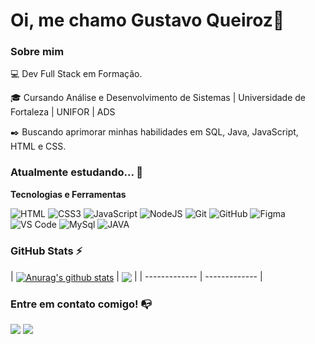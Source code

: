 
# Oi, me chamo Gustavo Queiroz👋

### Sobre mim

💻 Dev Full Stack em Formação.

<!-- Isso é um comentário, não irá aparecer no seu perfil
(Abaixo você seleciona o curso que você está fazendo no momento) -->

🎓 Cursando Análise e Desenvolvimento de Sistemas | Universidade de Fortaleza | UNIFOR | ADS

✒️ Buscando aprimorar minhas habilidades em SQL, Java, JavaScript, HTML e CSS.

### Atualmente estudando... 🔧

**Tecnologias e Ferramentas**

<!-- (Aqui você pode adicionar tecnologias que aprendeu no curso, já listamos algumas delas, e outras que já domina)) -->
![HTML](https://img.shields.io/badge/html-%23E34F26.svg?style=for-the-badge&logo=html&logoColor=white)
![CSS3](https://img.shields.io/badge/css3-%231572B6.svg?style=for-the-badge&logo=css3&logoColor=white)
![JavaScript](https://img.shields.io/badge/javascript-%23323330.svg?style=for-the-badge&logo=javascript&logoColor=%23F7DF1E)
![NodeJS](https://img.shields.io/badge/node.js-6DA55F?style=for-the-badge&logo=node.js&logoColor=white)
![Git](https://img.shields.io/badge/git-%23F05033.svg?style=for-the-badge&logo=git&logoColor=white)
![GitHub](https://img.shields.io/badge/github-%23121011.svg?style=for-the-badge&logo=github&logoColor=white)
![Figma](https://img.shields.io/badge/figma-%23F24E1E.svg?style=for-the-badge&logo=figma&logoColor=white)
![VS Code](https://img.shields.io/badge/VS%20Code-0078d7.svg?style=for-the-badge&logo=visual-studio-code&logoColor=white)
![MySql](https://img.shields.io/badge/MySQL-4479A1?style=for-the-badge&logo=mysql&logoColor=white)
![JAVA](https://img.shields.io/badge/Java-ED8B00?style=for-the-badge&logo=openjdk&logoColor=white)

<!-- (Já colocar tecnologias do On Demand que aprende no curso)) -->

### GitHub Stats ⚡
| <a href="https://github.com/anuraghazra/github-readme-stats"><img align="center" 
src="https://github-readme-stats.vercel.app/api?username=GustavoQ-Mateus&show_icons=true&include_all_commits=true&theme=buefy&hide_border=true" alt="Anurag's github stats" /></a> 
| <a href="https://github.com/anuraghazra/github-readme-stats"><img align="center" 
src="https://github-readme-stats.vercel.app/api/top-langs/?username=GustavoQ-Mateus&layout=compact&theme=buefy&hide_border=true" /></a> |
| ------------- | ------------- |


### Entre em contato comigo! 📭
<div>
<a href="https://www.instagram.com/gustavo__qmateus?igsh=MWNpeWU4dTdpd3B0ag%3D%3D&utm_source=qr" target="_blank"><img src="https://img.shields.io/badge/-Instagram-%23E4405F?style=for-the-badge&logo=instagram&logoColor=white" target="_blank"></a>
<a href="https://www.linkedin.com/in/gustavo-queiroz-mateus-935255283?utm_source=share&utm_campaign=share_via&utm_content=profile&utm_medium=ios_app" target="_blank"><img src="https://img.shields.io/badge/-LinkedIn-%230077B5?style=for-the-badge&logo=linkedin&logoColor=white" target="_blank"></a>   
</div>
